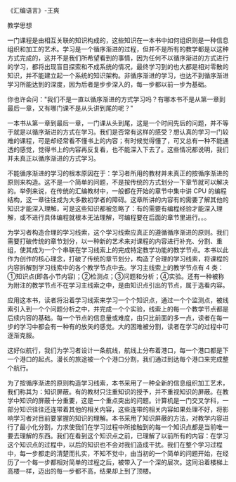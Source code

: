 《汇编语言》-王爽

教学思想

一门课程是由相互关联的知识构成的，这些知识在一本书中如何组织则是一种信息组织和加工的艺术。学习是一个循序渐进的过程，但并不是所有的教学都是以这种方式完成的，这并不是我们所希望看到的事情，因为任何不以循序渐进的方式进行的学习，都将出现盲目探索和不成系统的情况，最终学习到的也大都是相对零散的知识，并不能建立起一个系统的知识架构。非循序渐进的学习，也达不到循序渐进学习所能达到的深度，因为后者是步步深入的，每一步都以前一步为基础。

  你也许会问："我们不是一直以循序渐进的方式学习吗？有哪本书不是从第一章到最后一章，又有哪门课不是从头讲到尾的呢？"

  一本书从第一章到最后一章，一门课从头到尾，这是一个时间先后的问题，并不等于就是以循序渐进的方式在学习。我们是否常有这样的感受？想认真的学习一门较难的课程，可是却经常看不懂书上的内容；有时候觉得懂了，可又总有一种不能通透的感觉，觉得书上的内容再反复看，也不能深入下去了。这些情况都说明，我们并未真正以循序渐进的方式学习。

  不能循序渐进的学习的根本原因在于：学习者所用的教材并未真正的按循序渐进的原则来构造。这不是一个简单的问题，不是按传统的方式划分一下章节就可以解决的。举例来说，在传统的汇编教材中，一般都在开始的章节中集中讲 CPU 的编程结构，这一章往往成为大多数初学者的障碍。这章所讲的内容有的需要了解其他的知识才能深入理解，可是这些知识都被忽略了：有的需要有编程经验才能深入理解，或不进行具体编程就根本无法理解，可编程要在后面的章节里进行。。。


  为学习者构造合理的学习线索，这个学习线索应真正的遵循循序渐进的原则。我们需要打破传统的章节划分，以一种新的艺术来对课程的内容进行补充、分割、重组，使其成为一个个串联在学习线索上的完成特定教学功能的教学节点。本书以此作为创作的核心理念，打破了传统的章节划分，构造了合理的学习线索，将课程的内容拆解到学习线索中的各个教学节点中去。学习主线索上的教学节点有 4 类：①知识点(即各小节内容)；②检测点；③问题和分析；④实验。还有一种被称为附注的教学节点不在学习主线索之中，是由知识点引出的节点，属于选看内容。

  应用这本书，读者将沿着学习线索来学习一个个知识点，通过一个个监测点，被线索引入到一个个问题分析之中，并完成一个个实验，线索上的每一个教学节点都是后续内容的基础。每一个节点的信息量或难度，由只比前面的多一点，读者在每一步的学习中都会有一种有的放矢的感觉。大的困难被分割，读者在学习的过程中可逐渐克服。

  这好似航行，我们为学习者设计一条航线，航线上分布着港口，每一个港口都是下一个港口的起点。漫长的旅途被一个个港口分割，我们通过到达每个港口来完成整个航行。

  为了按循序渐进的原则构造学习线索，本书采用了一种全新的信息组织加工艺术，我们称其为：知识屏蔽。有的教材只注重知识的授予，并不重视知识的屏蔽。在教学中知识的屏蔽十分重要，这是一个重点突出的问题。计算机是一门交叉学科，一部分知识往往还连带着其他的相关内容，这些连带的相关内容如果处理不好，将影响学习者对目前要掌握的知识的理解。本书采用了知识屏蔽的方法，对教学内容进行了最小化分割，力求使我们在学习过程中所接触到的每一个知识点都是当前唯一要去理解的东西。我们在看到这个知识点之前，已理解了以前所有的内容：在学习这个知识点的过程中，以后的知识也不会对我们造成干扰。我们在整个学习过程中，每一步都走的清楚而扎实，不知不觉中，由当初的一个简单的问题开始，在经历了一个每一步都相对简单的过程之后，被带入了一个深的层次。这同沿着楼梯上高楼一样，迈出的每一步都不高，结果却上到了顶楼。